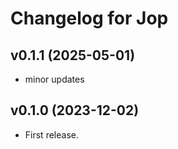 # Changelog for Jop


## v0.1.1 (2025-05-01)

  * minor updates

## v0.1.0 (2023-12-02)

  * First release.
